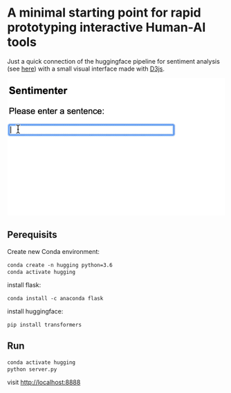 # A minimal starting point for rapid prototyping interactive Human-AI tools

Just a quick connection of the huggingface pipeline for sentiment analysis (see [here](https://github.com/huggingface/transformers#quick-tour-of-pipelines)) with a 
small visual interface made with [D3js](https://d3js.org/).

<div style="text-align:center"><img src="sentimenter.gif" /></div>


## Perequisits
Create new Conda environment:
```
conda create -n hugging python=3.6
conda activate hugging
```

install flask:
```
conda install -c anaconda flask
```

install huggingface:
```
pip install transformers
```

## Run

```
conda activate hugging
python server.py
```

visit [http://localhost:8888](http://localhost:8888)
